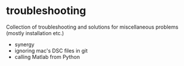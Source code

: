 # troubleshooting
Collection of troubleshooting and solutions for miscellaneous problems (mostly installation etc.)

- synergy
- ignoring mac's DSC files in git
- calling Matlab from Python